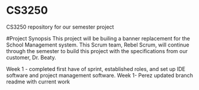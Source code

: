 # CS3250
CS3250 repository for our semester project

#Project Synopsis
This project will be builing a banner replacement for the School Management system. This Scrum team, Rebel Scrum, will continue through the semester to build this project with the specifications from our customer, Dr. Beaty. 

Week 1 - completed first have of sprint, established roles, and set up IDE software and project management software. 
Week 1- Perez updated branch readme with current work
